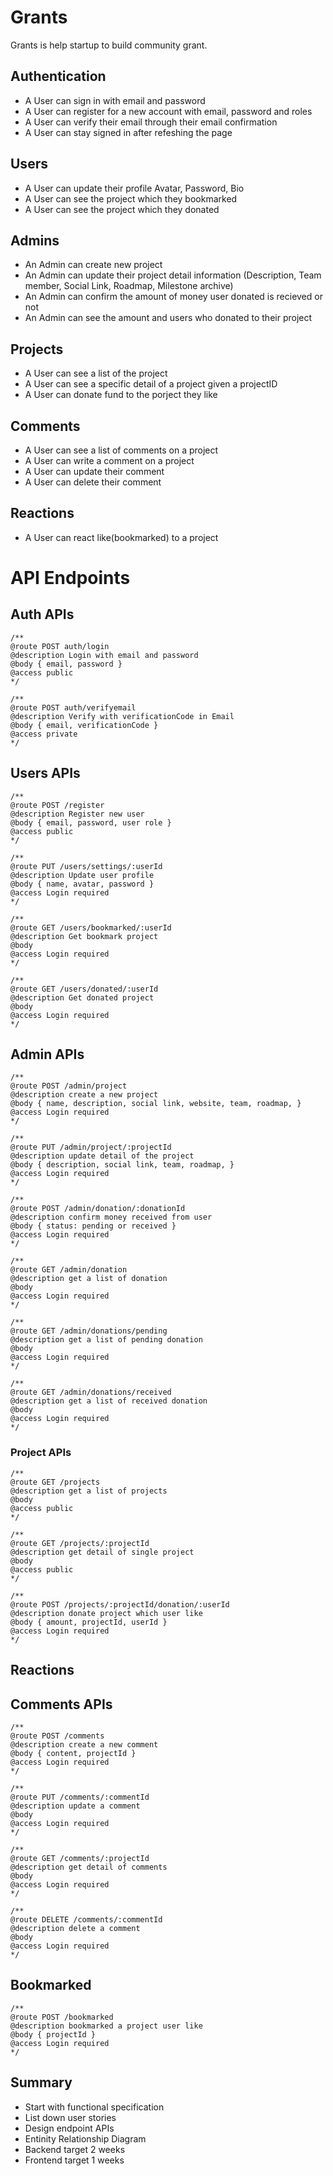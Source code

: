 # Grants
Grants is help startup to build community grant.

## Authentication

- A User can sign in with email and password
- A User can register for a new account with email, password and roles
- A User can verify their email through their email confirmation
- A User can stay signed in after refeshing the page


## Users

- A User can update their profile Avatar, Password, Bio
- A User can see the project which they bookmarked
- A User can see the project which they donated

## Admins

- An Admin can create new project
- An Admin can update their project detail information (Description, Team member, Social Link, Roadmap, Milestone archive)
- An Admin can confirm the amount of money user donated is recieved or not
- An Admin can see the amount and users who donated to their project

## Projects

- A User can see a list of the project
- A User can see a specific detail of a project given a projectID
- A User can donate fund to the porject they like


## Comments

- A User can see a list of comments on a project
- A User can write a comment on a project
- A User can update their comment
- A User can delete their comment

## Reactions

- A User can react like(bookmarked) to a project

# API Endpoints

## Auth APIs


```
/**
@route POST auth/login
@description Login with email and password
@body { email, password }
@access public
*/
```

```
/**
@route POST auth/verifyemail
@description Verify with verificationCode in Email
@body { email, verificationCode }
@access private
*/
```


## Users APIs

```
/**
@route POST /register
@description Register new user
@body { email, password, user role }
@access public
*/
```

```
/**
@route PUT /users/settings/:userId
@description Update user profile
@body { name, avatar, password }
@access Login required
*/
```
```
/**
@route GET /users/bookmarked/:userId
@description Get bookmark project
@body 
@access Login required
*/
```
```
/**
@route GET /users/donated/:userId
@description Get donated project
@body 
@access Login required
*/
```

## Admin APIs

```
/**
@route POST /admin/project
@description create a new project
@body { name, description, social link, website, team, roadmap, }
@access Login required
*/
```

```
/**
@route PUT /admin/project/:projectId
@description update detail of the project
@body { description, social link, team, roadmap, }
@access Login required
*/
```

```
/**
@route POST /admin/donation/:donationId
@description confirm money received from user
@body { status: pending or received }
@access Login required
*/
```

```
/**
@route GET /admin/donation
@description get a list of donation
@body 
@access Login required
*/
```

```
/**
@route GET /admin/donations/pending
@description get a list of pending donation
@body 
@access Login required
*/
```

```
/**
@route GET /admin/donations/received
@description get a list of received donation
@body 
@access Login required
*/
```

### Project APIs

```
/**
@route GET /projects
@description get a list of projects
@body 
@access public
*/
```

```
/**
@route GET /projects/:projectId
@description get detail of single project
@body 
@access public
*/
```

```
/**
@route POST /projects/:projectId/donation/:userId
@description donate project which user like
@body { amount, projectId, userId }
@access Login required
*/
```

## Reactions

## Comments APIs

```
/**
@route POST /comments
@description create a new comment
@body { content, projectId }
@access Login required
*/
```

```
/**
@route PUT /comments/:commentId
@description update a comment
@body 
@access Login required
*/
```

```
/**
@route GET /comments/:projectId
@description get detail of comments
@body 
@access Login required
*/
```
```
/**
@route DELETE /comments/:commentId
@description delete a comment
@body 
@access Login required
*/
```
## Bookmarked

```
/**
@route POST /bookmarked
@description bookmarked a project user like
@body { projectId }
@access Login required
*/
```


## Summary

- Start with functional specification 
- List down user stories
- Design endpoint APIs
- Entinity Relationship Diagram
- Backend target 2 weeks
- Frontend target 1 weeks
